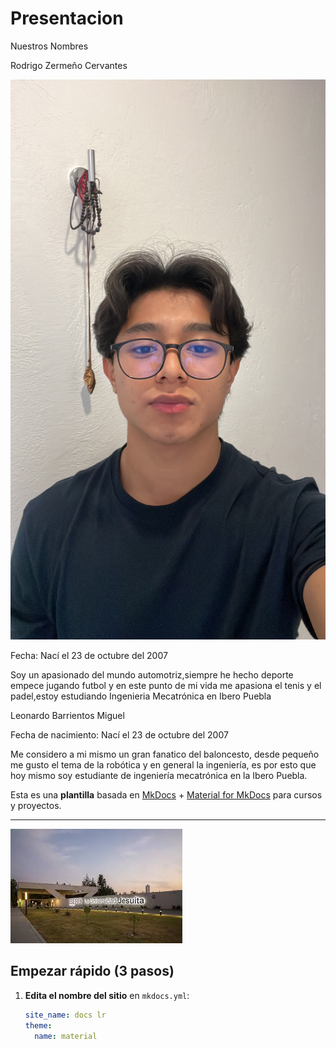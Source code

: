 # Presentacion

Nuestros Nombres

Rodrigo Zermeño Cervantes

![Diagrama del sistema](docs/recursos/imgs/ABA56088-C53F-4A26-9F40-42F2E66A7E2C.jpeg)

Fecha: Nací el 23 de octubre del 2007 

Soy un apasionado del mundo automotriz,siempre he hecho deporte empece jugando futbol y en este punto de mi vida me apasiona el tenis y el padel,estoy estudiando Ingenieria Mecatrónica en Ibero Puebla

Leonardo Barrientos Miguel


Fecha de nacimiento: Nací el 23 de octubre del 2007

Me considero a mi mismo un gran fanatico del baloncesto, desde pequeño me gusto el tema de la robótica y en general la ingeniería, es por esto que hoy mismo soy estudiante de ingeniería mecatrónica en la Ibero Puebla.


Esta es una **plantilla** basada en [MkDocs](https://www.mkdocs.org/) + [Material for MkDocs](https://squidfunk.github.io/mkdocs-material/) para cursos y proyectos.

---

![Diagrama del sistema](recursos/imgs/ibero.jpeg)


## Empezar rápido (3 pasos)

1. **Edita el nombre del sitio** en `mkdocs.yml`:
   ```yaml
   site_name: docs lr
   theme:
     name: material